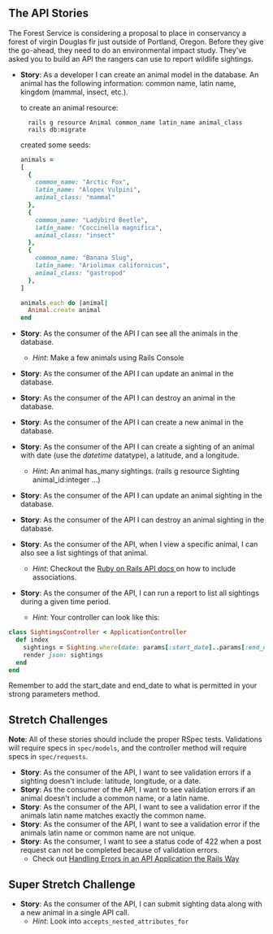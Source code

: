 ## The API Stories

The Forest Service is considering a proposal to place in conservancy a forest of virgin Douglas fir just outside of Portland, Oregon. Before they give the go-ahead, they need to do an environmental impact study. They've asked you to build an API the rangers can use to report wildlife sightings.

- **Story**: As a developer I can create an animal model in the database. An animal has the following information: common name, latin name, kingdom (mammal, insect, etc.).

  to create an animal resource:

  ```
    rails g resource Animal common_name latin_name animal_class
    rails db:migrate
  ```

  created some seeds:

  ```ruby
  animals =
  [
    {
      common_name: "Arctic Fox",
      latin_name: "Alopex Vulpini",
      animal_class: "mammal"
    },
    {
      common_name: "Ladybird Beetle",
      latin_name: "Coccinella magnifica",
      animal_class: "insect"
    },
    {
      common_name: "Banana Slug",
      latin_name: "Ariolimax californicus",
      animal_class: "gastropod"
    },
  ]

  animals.each do |animal|
    Animal.create animal
  end
  ```

- **Story**: As the consumer of the API I can see all the animals in the database.
  - _Hint_: Make a few animals using Rails Console
- **Story**: As the consumer of the API I can update an animal in the database.
- **Story**: As the consumer of the API I can destroy an animal in the database.
- **Story**: As the consumer of the API I can create a new animal in the database.
- **Story**: As the consumer of the API I can create a sighting of an animal with date (use the _datetime_ datatype), a latitude, and a longitude.
  - _Hint_: An animal has_many sightings. (rails g resource Sighting animal_id:integer ...)
- **Story**: As the consumer of the API I can update an animal sighting in the database.
- **Story**: As the consumer of the API I can destroy an animal sighting in the database.
- **Story**: As the consumer of the API, when I view a specific animal, I can also see a list sightings of that animal.
  - _Hint_: Checkout the [ Ruby on Rails API docs ](https://api.rubyonrails.org/classes/ActiveModel/Serializers/JSON.html#method-i-as_json) on how to include associations.
- **Story**: As the consumer of the API, I can run a report to list all sightings during a given time period.
  - _Hint_: Your controller can look like this:

```ruby
class SightingsController < ApplicationController
  def index
    sightings = Sighting.where(date: params[:start_date]..params[:end_date])
    render json: sightings
  end
end
```

Remember to add the start_date and end_date to what is permitted in your strong parameters method.

## Stretch Challenges

**Note**: All of these stories should include the proper RSpec tests. Validations will require specs in `spec/models`, and the controller method will require specs in `spec/requests`.

- **Story**: As the consumer of the API, I want to see validation errors if a sighting doesn't include: latitude, longitude, or a date.
- **Story**: As the consumer of the API, I want to see validation errors if an animal doesn't include a common name, or a latin name.
- **Story**: As the consumer of the API, I want to see a validation error if the animals latin name matches exactly the common name.
- **Story**: As the consumer of the API, I want to see a validation error if the animals latin name or common name are not unique.
- **Story**: As the consumer, I want to see a status code of 422 when a post request can not be completed because of validation errors.
  - Check out [Handling Errors in an API Application the Rails Way](https://blog.rebased.pl/2016/11/07/api-error-handling.html)

## Super Stretch Challenge

- **Story**: As the consumer of the API, I can submit sighting data along with a new animal in a single API call.
  - _Hint_: Look into `accepts_nested_attributes_for`
